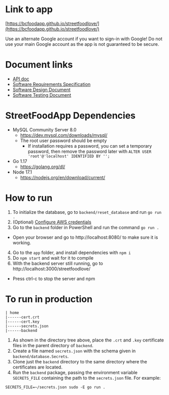 # Link to app

[https://bcfoodapp.github.io/streetfoodlove/](https://bcfoodapp.github.io/streetfoodlove/)

Use an alternate Google account if you want to sign-in with Google! Do not use your main Google account as the app is not guaranteed to be secure.

# Document links

- [API doc](https://app.swaggerhub.com/apis-docs/foodapp/FoodApp/0.0.1)
- [Software Requirements Specification](https://bellevuec-my.sharepoint.com/:w:/g/personal/m_emura_bellevuecollege_edu/EfH0o_PF3dBOvJSqAym-jgoBQMhWPVSYoVgDfiq8IfQzGg?e=dEtOB3)
- [Software Design Document](https://bellevuec-my.sharepoint.com/:w:/g/personal/m_emura_bellevuecollege_edu/EaLhLJldsJ9JoaQXX4Ob-lcBbzh-COE8xMeDIyCE-DOaIQ?e=VDRNIS)
- [Software Testing Document](https://bellevuec-my.sharepoint.com/:x:/g/personal/m_emura_bellevuecollege_edu/EXV5H4hyfCpKl0935jg16JwBYKvP3tiAORWS7G8s41glgw?e=hznLLm)

# StreetFoodApp Dependencies
- MySQL Community Server 8.0
  - https://dev.mysql.com/downloads/mysql/
  - The root user password should be empty
    - If installation requires a password, you can set a temporary password, then remove the password later with `ALTER USER 'root'@'localhost' IDENTIFIED BY '';`
- Go 1.17
  - https://golang.org/dl/
- Node 17.1
  - https://nodejs.org/en/download/current/

# How to run
1. To initialize the database, go to `backend/reset_database` and run `go run .`
2. (Optional) [Configure AWS credentials](https://aws.github.io/aws-sdk-go-v2/docs/configuring-sdk/#specifying-credentials)
3. Go to the `backend` folder in PowerShell and run the command `go run .`
  - Open your browser and go to http://localhost:8080/ to make sure it is working.
4. Go to the `app` folder, and install dependencies with `npm i`
5. Do `npm start` and wait for it to compile
6. With the backend server still running, go to http://localhost:3000/streetfoodlove/
  - Press ctrl-c to stop the server and npm

# To run in production

```
| home
|------cert.crt
|------cert.key
|------secrets.json
|------backend
```

1. As shown in the directory tree above, place the `.crt` and `.key` certificate files in the parent directory of `backend`.
2. Create a file named `secrets.json` with the schema given in `backend/database.Secrets`.
3. Clone just the `backend` directory to the same directory where the certificates are located.
4. Run the `backend` package, passing the environment variable `SECRETS_FILE` containing the path to the `secrets.json` file. For example:
  ```
  SECRETS_FILE=~/secrets.json sudo -E go run .
  ```